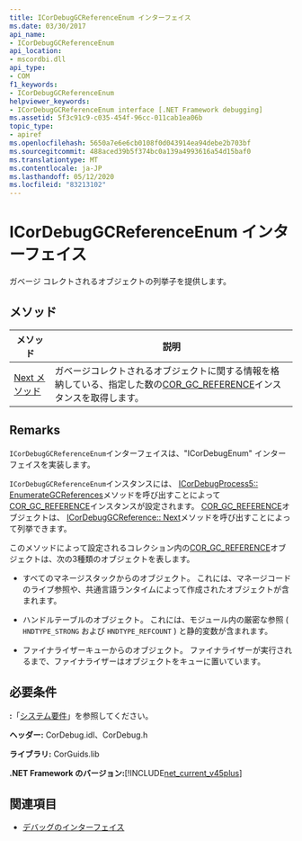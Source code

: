 ```yaml
---
title: ICorDebugGCReferenceEnum インターフェイス
ms.date: 03/30/2017
api_name:
- ICorDebugGCReferenceEnum
api_location:
- mscordbi.dll
api_type:
- COM
f1_keywords:
- ICorDebugGCReferenceEnum
helpviewer_keywords:
- ICorDebugGCReferenceEnum interface [.NET Framework debugging]
ms.assetid: 5f3c91c9-c035-454f-96cc-011cab1ea06b
topic_type:
- apiref
ms.openlocfilehash: 5650a7e6e6cb0108f0d043914ea94debe2b703bf
ms.sourcegitcommit: 488aced39b5f374bc0a139a4993616a54d15baf0
ms.translationtype: MT
ms.contentlocale: ja-JP
ms.lasthandoff: 05/12/2020
ms.locfileid: "83213102"
---
```

# <a name="icordebuggcreferenceenum-interface"></a>ICorDebugGCReferenceEnum インターフェイス
ガベージ コレクトされるオブジェクトの列挙子を提供します。  
  
## <a name="methods"></a>メソッド  
  
|メソッド|説明|  
|------------|-----------------|  
|[Next メソッド](icordebuggcreferenceenum-next-method.md)|ガベージコレクトされるオブジェクトに関する情報を格納している、指定した数の[COR_GC_REFERENCE](cor-gc-reference-structure.md)インスタンスを取得します。|  
  
## <a name="remarks"></a>Remarks  
 `ICorDebugGCReferenceEnum`インターフェイスは、"ICorDebugEnum" インターフェイスを実装します。  
  
 `ICorDebugGCReferenceEnum`インスタンスには、 [ICorDebugProcess5:: EnumerateGCReferences](icordebugprocess5-enumerategcreferences-method.md)メソッドを呼び出すことによって[COR_GC_REFERENCE](cor-gc-reference-structure.md)インスタンスが設定されます。 [COR_GC_REFERENCE](cor-gc-reference-structure.md)オブジェクトは、 [ICorDebugGCReference:: Next](icordebuggcreferenceenum-next-method.md)メソッドを呼び出すことによって列挙できます。  
  
 このメソッドによって設定されるコレクション内の[COR_GC_REFERENCE](cor-gc-reference-structure.md)オブジェクトは、次の3種類のオブジェクトを表します。  
  
- すべてのマネージスタックからのオブジェクト。 これには、マネージコードのライブ参照や、共通言語ランタイムによって作成されたオブジェクトが含まれます。  
  
- ハンドルテーブルのオブジェクト。 これには、モジュール内の厳密な参照 ( `HNDTYPE_STRONG` および `HNDTYPE_REFCOUNT` ) と静的変数が含まれます。  
  
- ファイナライザーキューからのオブジェクト。 ファイナライザーが実行されるまで、ファイナライザーはオブジェクトをキューに置いています。  
  
## <a name="requirements"></a>必要条件  
 **:**「[システム要件](../../get-started/system-requirements.md)」を参照してください。  
  
 **ヘッダー:** CorDebug.idl、CorDebug.h  
  
 **ライブラリ:** CorGuids.lib  
  
 **.NET Framework のバージョン:**[!INCLUDE[net_current_v45plus](../../../../includes/net-current-v45plus-md.md)]  
  
## <a name="see-also"></a>関連項目

- [デバッグのインターフェイス](debugging-interfaces.md)
